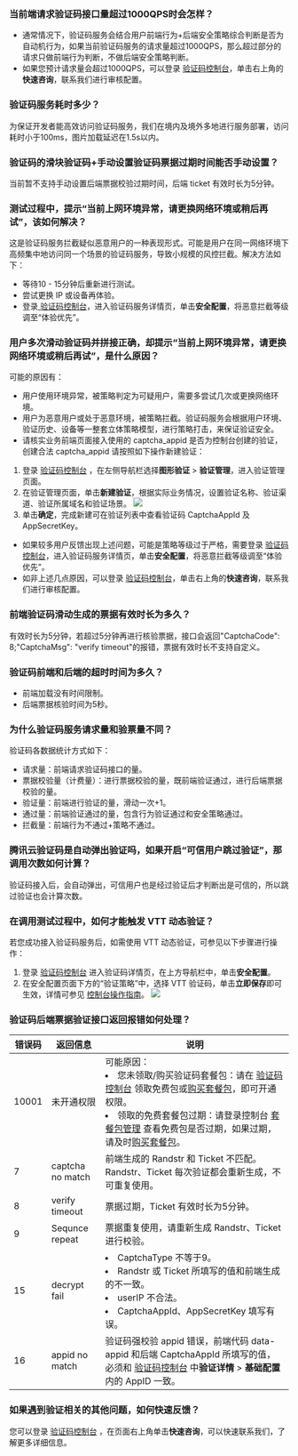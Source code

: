 ### 当前端请求验证码接口量超过1000QPS时会怎样？
- 通常情况下，验证码服务会结合用户前端行为+后端安全策略综合判断是否为自动机行为，如果当前验证码服务的请求量超过1000QPS，那么超过部分的请求只做前端行为判断，不做后端安全策略判断。
- 如果您预计请求量会超过1000QPS，可以登录 [验证码控制台](https://console.cloud.tencent.com/captcha/graphical)，单击右上角的**快速咨询**，联系我们进行审核配置。

### 验证码服务耗时多少？
为保证开发者能高效访问验证码服务，我们在境内及境外多地进行服务部署，访问耗时小于100ms，图片加载延迟在1.5s以内。

### 验证码的滑块验证码+手动设置验证码票据过期时间能否手动设置？
当前暂不支持手动设置后端票据校验过期时间，后端 ticket 有效时长为5分钟。

### 测试过程中，提示“当前上网环境异常，请更换网络环境或稍后再试”，该如何解决？
这是验证码服务拦截疑似恶意用户的一种表现形式。可能是用户在同一网络环境下高频集中地访问同一个场景的验证码服务，导致小规模的风控拦截。解决方法如下：
- 等待10 - 15分钟后重新进行测试。
- 尝试更换 IP 或设备再体验。
- 登录[ 验证码控制台](https://console.cloud.tencent.com/captcha/graphical)，进入验证码服务详情页，单击**安全配置**，将恶意拦截等级调至“体验优先”。

### 用户多次滑动验证码并拼接正确，却提示“当前上网环境异常，请更换网络环境或稍后再试”，是什么原因？
可能的原因有：
- 用户使用环境异常，被策略判定为可疑用户，需要多尝试几次或更换网络环境。
- 用户为恶意用户或处于恶意环境，被策略拦截。验证码服务会根据用户环境、验证历史、设备等一整套立体策略模型，进行策略打击，来保证验证安全。
- 请核实业务前端页面接入使用的 captcha_appid 是否为控制台创建的验证，创建合法 captcha_appid 请按照如下操作新建验证：
 1. 登录 [验证码控制台](https://console.cloud.tencent.com/captcha/graphical) ，在左侧导航栏选择**图形验证** > **验证管理**，进入验证管理页面。
 2. 在验证管理页面，单击**新建验证**，根据实际业务情况，设置验证名称、验证渠道、验证所属域名和验证场景。
 ![](https://main.qcloudimg.com/raw/bc11c6ae67acdbf8a0261db3d20b1d59.png)
 3. 单击**确定**，完成新建可在验证列表中查看验证码 CaptchaAppId 及 AppSecretKey。
- 如果较多用户反馈出现上述问题，可能是策略等级过于严格，需要登录 [验证码控制台](https://console.cloud.tencent.com/captcha/graphical)，进入验证码服务详情页，单击**安全配置**，将恶意拦截等级调至“体验优先”。
- 如非上述几点原因，可以登录 [验证码控制台](https://console.cloud.tencent.com/captcha/graphical)，单击右上角的**快速咨询**，联系我们进行审核配置。

### 前端验证码滑动生成的票据有效时长为多久？
有效时长为5分钟，若超过5分钟再进行核验票据，接口会返回"CaptchaCode": 8;"CaptchaMsg": "verify timeout"的报错，票据有效时长不支持自定义。

### 验证码前端和后端的超时时间为多久？
- 前端加载没有时间限制。
- 后端票据核验时间为5秒。

### 为什么验证码服务请求量和验票量不同？
验证码各数据统计方式如下：
- 请求量：前端请求验证码接口的量。
- 票据校验量（计费量）：进行票据校验的量，既前端验证通过，进行后端票据校验的量。
- 验证量：前端进行验证的量，滑动一次+1。
- 通过量：前端验证通过的量，包含行为验证通过和安全策略通过。
- 拦截量：前端行为不通过+策略不通过。

### 腾讯云验证码是自动弹出验证吗，如果开启“可信用户跳过验证”，那调用次数如何计算？
验证码接入后，会自动弹出，可信用户也是经过验证后才判断出是可信的，所以跳过验证也会计算次数。

### 在调用测试过程中，如何才能触发 VTT 动态验证？
若您成功接入验证码服务后，如需使用 VTT 动态验证，可参见以下步骤进行操作：
1. 登录 [验证码控制台](https://console.cloud.tencent.com/captcha/graphical) 进入验证码详情页，在上方导航栏中，单击**安全配置**。
2. 在安全配置页面下方的“验证策略”中，选择 VTT 验证码，单击**立即保存**即可生效，详情可参见 [控制台操作指南](https://cloud.tencent.com/document/product/1110/36831)。
![](https://main.qcloudimg.com/raw/36d48b18cc98f35a96e82caf1dcf6004.png)

### 验证码后端票据验证接口返回报错如何处理？

| 错误码 | 返回信息 |说明 |
|---------|---------|--|
| 10001 | 未开通权限 | 可能原因：<li>您未领取/购买验证码套餐包：请在 [验证码控制台](https://console.cloud.tencent.com/captcha/graphical) 领取免费包或[购买套餐包](https://buy.cloud.tencent.com/captcha)，即可开通权限。</li><li>领取的免费套餐包过期：请登录控制台 [套餐包管理](https://console.cloud.tencent.com/captcha/graphical) 查看免费包是否过期，如果过期，请及时[购买套餐包](https://buy.cloud.tencent.com/captcha)。</li> |
|7|captcha no match|前端生成的 Randstr 和 Ticket 不匹配。Randstr、Ticket 每次验证都会重新生成，不可重复使用。|
|8|verify timeout|票据过期，Ticket 有效时长为5分钟。|
|9|Sequnce repeat|票据重复使用，请重新生成 Randstr、Ticket 进行校验。|
|15|decrypt fail|<li>CaptchaType 不等于9。</li><li>Randstr 或 Ticket 所填写的值和前端生成的不一致。</li><li>userIP 不合法。</li><li>CaptchaAppId、AppSecretKey 填写有误。</li>|
|16|appid no match|验证码强校验 appid 错误，前端代码 data-appid 和后端 CaptchaAppId 所填写的值，必须和 [验证码控制台](https://console.cloud.tencent.com/captcha/graphical) 中**验证详情** > **基础配置**内的 AppID 一致。|

### 如果遇到验证相关的其他问题，如何快速反馈？
您可以登录 [验证码控制台](https://console.cloud.tencent.com/captcha/graphical) ，在页面右上角单击**快速咨询**，可以快速联系我们，了解更多详细信息。
